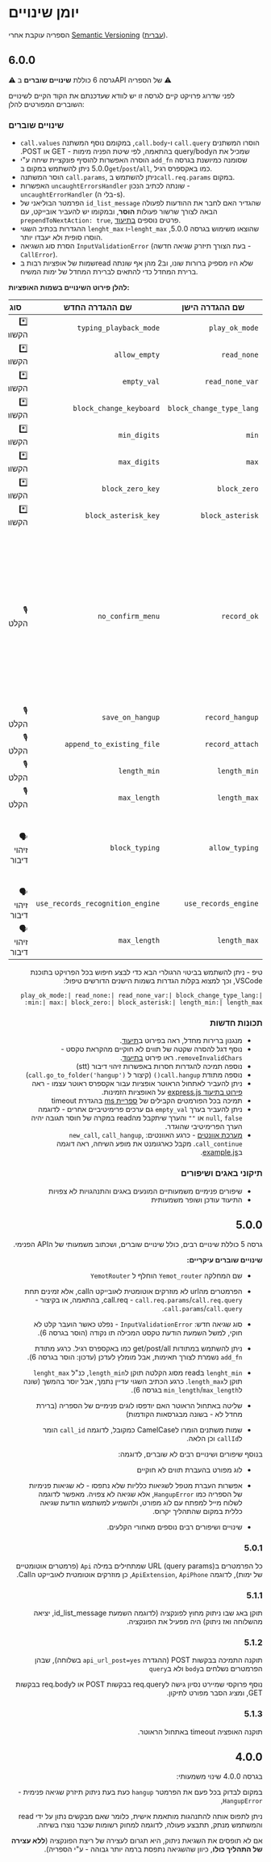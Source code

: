 
# יומן שינויים

הספריה עוקבת אחרי [Semantic Versioning](https://semver.org) ([עברית](https://semver.org/lang/he/)).

## ‏6.0.0

⚠️ גרסה 6 כוללת **שינויים שוברים** בAPI של הספריה ⚠️

לפני שדרוג פרויקט קיים לגרסה זו יש לוודא שעדכנתם את הקוד הקיים לשינויים השוברים המפורטים להלן:

### שינויים שוברים

- ‫הוסרו המשתנים `call.query` ו-`call.body`, במקומם נוסף המשתנה `call.values` שמכיל את הquery/body בהתאמה, לפי שיטת הפניה מימות - GET או POST.
- הוסרה האפשרות להוסיף פונקציית שיחה ע"י `add_fn` שסומנה כמיושנת בגרסה 5.0.0 ניתן להשתמש במקום ב`get`/`post`/`all`, כמו באקספרס רגיל.
- הוסר המשתנה `call.params`, ניתן להשתמש ב`call.req.params` במקום.
- האפשרות `uncaughtErrorsHandler` שונתה לכתיב הנכון - `uncaughtErrorHandler` (בלי ה-s).
- הפרמטר הבוליאני של `id_list_message` שהגדיר האם לחבר את ההודעות לפעולה הבאה לצורך שרשור פעולות **הוסר**, ובמקומו יש להעביר אובייקט, עם `prependToNextAction: true`, פרטים נוספים [בתיעוד](#id_list_messagemessages-options).
- ההגדרות בכתיב השגוי `lenght_max` ו-`lenght_max` שהוצאו משימוש בגרסה 5.0.0, הוסרו סופית ולא יעבדו יותר.
- הסרת סוג השגיאה `InputValidationError` (בעת הצורך תיזרק שגיאה חדשה - `CallError`).
- שמות של אופציות רבות בread שלא היו מספיק ברורות שונו, וב2 מהן אף שונתה ברירת המחדל כדי להתאים לברירת המחדל של ימות המשיח.

**להלן פירוט השינויים בשמות האופציות:**

<div dir="rtl" text-align="right">

| שם ההגדרה הישן           | שם ההגדרה החדש                   | סוג           | הערות                                                |
| ------------------------ | -------------------------------- | ------------- | ---------------------------------------------------- |
| `play_ok_mode`           | `typing_playback_mode`           | *️⃣ הקשות       |                                                      |
| `read_none`              | `allow_empty`                     | *️⃣ הקשות       |                                                      |
| `read_none_var`          | `empty_val`                       | *️⃣ הקשות       |                                                      |
| `block_change_type_lang` | `block_change_keyboard`          | *️⃣ הקשות       |                                                      |
| `min`                    | `min_digits`                     | *️⃣ הקשות       |                                                      |
| `max`                    | `max_digits`                     | *️⃣ הקשות       |                                                      |
| `block_zero`             | `block_zero_key`                 | *️⃣ הקשות       |                                                      |
| `block_asterisk`         | `block_asterisk_key`             | *️⃣ הקשות       |                                                      |
| `record_ok`              | `no_confirm_menu`                   | 🎙️ הקלטה       | ברירת מחדל **משמיע** תפריט אישור, הפוך מההגדרה הישנה, כלומר false בהגדרה הישנה שקול לברירת מחדל של החדשה - true |
| `record_hangup`          | `save_on_hangup`                 | 🎙️ הקלטה       |                                                      |
| `record_attach`          | `append_to_existing_file`        | 🎙️ הקלטה       |                                                      |
| `length_min`            | `length_min`              | 🎙️ הקלטה       |                                                      |
| `length_max`            | `max_length`              | 🎙️ הקלטה       |                                                      |
| `allow_typing`           | `block_typing`                   | 🗣️ זיהוי דיבור | ברירת מחדל **מאפשר** הקשות, הפוך מההגדרה הישנה       |
| `use_records_engine`     | `use_records_recognition_engine` | 🗣️ זיהוי דיבור |                                                      |
| `length_max`            | `max_length`                     | 🗣️ זיהוי דיבור |                                                      |

טיפ - ניתן להשתמש בביטוי הרגולרי הבא כדי לבצע חיפוש בכל הפרויקט בתוכנת VSCode, וכך למצוא בקלות הגדרות בשמות הישנים הדורשים טיפול:

```text
play_ok_mode:| read_none:| read_none_var:| block_change_type_lang:| min:| max:| block_zero:| block_asterisk:| length_min:| length_max:
```

### תכונות חדשות

- מנגנון ברירות מחדל, ראה בפירוט ב[תיעוד](./README.md#ברירות-מחדל).
- נוסף דגל להסרה שקטה של תווים לא חוקיים מהקראת טקסט - `removeInvalidChars`. ראו פירוט [בתיעוד](#תווים-לא-חוקיים-בהקראת-טקסט).
- נוספה תמיכה להגדרות חסרות באפשרות זיהוי דיבור (stt)
- נוספה מתודת `call.hangup()` (קיצור ל `call.go_to_folder('hangup')`)
- ניתן להעביר לאתחול הראוטר אופציות עבור אקספרס ראוטר עצמו - ראה [פירוט בתיעוד express.js](https://expressjs.com/en/api.html#express.router) על האופציות הזמינות.
- תמיכה בכל הפורמטים הקבילים של [ספריית ms](https://npmjs.com/ms) בהגדרת timeout
- ‏ניתן להעביר בערך `empty_val` גם ערכים פרימיטיביים אחרים - לדוגמה `null`, `false` או `""` והערך שיתקבל מהread במקרה של חוסר תגובה יהיה הערך הפרימיטיבי שהוגדר.
- [מערכת אוונטים](./README.md#Events) - כרגע האוונטים: `new_call`, `call_hangup`, `call_continue`. מקבל כארגומנט את מופע השיחה, ראה דוגמה ב[example.js](example.js).

### תיקוני באגים ושיפורים

- שיפורים פנימיים משמעותיים המונעים באגים והתנהגויות לא צפויות
- התיעוד עודכן ושופר משמעותית

## ‏5.0.0

גרסה 5 כוללת שינויים רבים, כולל שינויים שוברים, ושכתוב משמעותי של הAPI הפנימי.

**שינויים שוברים עיקריים:**

- ‫שם המחלקה `Yemot_router` הוחלף ל `YemotRouter`

- הפרמטרים מהurl לא מוזרקים אוטומטית לאובייקט הcall, אלא זמינים תחת call.req - `call.req.params`/`call.req.query`, בהתאמה, או בקיצור - `call.params`/`call.query`.

- סוג שגיאה חדש: `InputValidationError` - נפלט כאשר הועבר קלט לא חוקי, למשל השמעת הודעת טקסט המכילה תו נקודה (הוסר בגרסה 6).

- ניתן להשתמש במתודות get/post/all כמו באקספרס רגיל. כרגע מתודת `add_fn` נשמרת לצורך תאימות, אבל מומלץ לעדכן (עדכון: הוסר בגרסה 6).

- ‫`lenght_min` בread מסוג הקלטה תוקן ל`length_min`, כנ"ל `lenght_max` תוקן ל`length_max`. כרגע הכתיב השגוי עדיין נתמך, אבל יוסר בהמשך (שונה ל`min_length`/`max_length` בגרסה 6).

- שליטה באתחול הראוטר האם יודפסו לוגים פנימיים של הספריה (ברירת מחדל לא - בשונה מבגרסאות הקודמות)

- ‫שמות משתנים הומרו לCamelCase כמקובל, לדוגמה `call_id` הומר ל`callId` וכן הלאה.

בנוסף שיפורים ושינויים רבים לא שוברים, לדוגמה:

- לוג מפורט בהעברת תווים לא חוקיים

- אפשרות העברת מטפל לשגיאות כלליות שלא נתפסו - לא שגיאות פנימיות של הספריה כמו `HangupError`, אלא שגיאה לא צפויה. מאפשר לדוגמה לשלוח מייל למפתח עם לוג מפורט, ולהשמיע למשתמש הודעת שגיאה כללית במקום שהתהליך יקרוס.

- שינויים ושיפורים רבים נוספים מאחורי הקלעים.

### ‏5.0.1

כל הפרמטרים בURL (query params) שמתחילים במילה `Api` (פרמטרים אוטומטיים של ימות), לדוגמה `ApiExtension`, `ApiPhone`, כן מוזרקים אוטומטית לאובייקט הCall.

### ‏5.1.1

תוקן באג שבו ניתוק מחוץ לפונקציה (לדוגמה השמעת id_list_message, יציאה מהשלוחה ואז ניתוק) היה מפעיל את הפונקציה.

### ‏5.1.2

תוקנה התמיכה בבקשות POST (ההגדרה `api_url_post=yes` בשלוחה), שבהן הפרמטרים נשלחים ב`body` ולא ב`query`

נוסף פרוקסי שמיירט נסיון גישה לreq.query בבקשות POST או לreq.body בבקשות GET, ומציג הסבר מפורט לתיקון.

### ‏5.1.3

תוקנה האופציה timeout באתחול הראוטר.

## ‏4.0.0

בגרסה 4.0.0 שינוי משמעותי:

במקום לבדוק בכל פעם את הפרמטר `hangup` כעת בעת ניתוק תיזרק שגיאה פנימית - `HangupError`,

‫ניתן לתפוס אותה להתנהגות מותאמת אישית, כלומר שאם מבקשים נתון על ידי read והמשתמש מנתק, תתבצע פעולה, לדוגמה למחוק רשומות שכבר נוצרו בשיחה.

אם לא תופסים את השגיאת ניתוק, היא תגרום לעצירה של ריצת הפונקציה (**ללא עצירה של התהליך כולו**, כיוון שהשגיאה נתפסת ברמה יותר גבוהה - ע"י הספריה).
